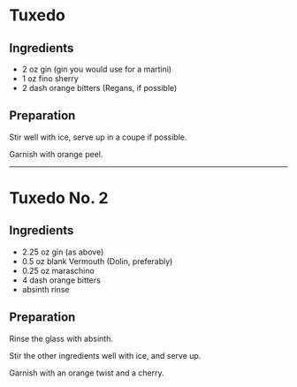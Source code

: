# Tuxedo 

## Ingredients

* 2 oz   gin (gin you would use for a martini)
* 1 oz   fino sherry
* 2 dash orange bitters (Regans, if possible)

## Preparation

Stir well with ice, serve up in a coupe if possible. 

Garnish with orange peel.

***

# Tuxedo No. 2


## Ingredients

* 2.25 oz gin (as above)
* 0.5  oz blank Vermouth (Dolin, preferably)
* 0.25 oz maraschino
* 4 dash  orange bitters
* absinth rinse

## Preparation

Rinse the glass with absinth.

Stir the other ingredients well with ice, and serve up.

Garnish with an orange twist and a cherry.